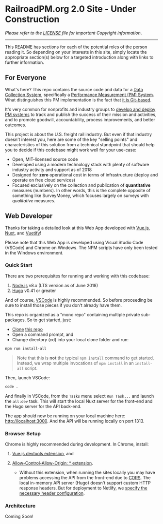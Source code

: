 # RailroadPM.org 2.0 Site - Under Construction

_Please refer to the [LICENSE](LICENSE) file for important Copyright information_.

<hr>

This README has sections for each of the potential roles of the person reading it. So depending on your interests in this site, simply locate the appropriate section(s) below for a targeted introduction along with links to further information.

## For Everyone

What's here? This repo contains the source code and data for a [Data Collection System](https://en.wikipedia.org/wiki/Data_collection_system), specifically a [Performance Measurement (PM) System](https://en.wikipedia.org/wiki/Data_collection_system#Types). What distinguishes this PM implementation is the fact that [it is Git-based](https://headlesscms.org/about/).

It's very common for nonprofits and industry groups to [develop and deploy PM systems](https://en.wikipedia.org/wiki/Performance_measurement#In_the_nonprofit_and_voluntary_sector) to track and publish the success of their mission and activities, and to promote goodwill, accountability, process improvements, and better outcomes.

This project is about the U.S. freight rail industry. But even if that industry doesn't interest you, here are some of the key "selling points" and characteristics of this solution from a technical standpoint that should help you to decide if this codebase might work well for your use-case:

- Open, MIT-licensed source code
- Developed using a modern technology stack with plenty of software industry activity and support as of 2018
- Designed for **zero** operational cost in terms of infrastructure (deploy and operate on free cloud services)
- Focused exclusively on the collection and publication of **quantitative** measures (numbers). In other words, this is the complete opposite of something like SurveyMoney, which focuses largely on surveys with _qualitative_ measures.

## Web Developer

Thanks for taking a detailed look at this Web App developed with [Vue.js](https://vuejs.org/), [Nuxt](https://nuxtjs.org/), and [Vuetify](https://vuetifyjs.com/en/)!

Please note that this Web App is developed using Visual Studio Code (VSCode) and Chrome on Windows. The NPM scripts have only been tested in the Windows environment.

### Quick Start

There are two prerequisites for running and working with this codebase:

1.  [Node.js](https://nodejs.org/en/download/) v8.x (LTS version as of June 2018)
1.  [Hugo](https://gohugo.io/getting-started/installing/) v0.41 or greater

And of course, [VSCode](https://code.visualstudio.com/download) is highly recommended. So before proceeding be sure to install those pieces if you don't already have them.

This repo is organized as a "mono repo" containing multiple private sub-packages. So to get started, just:

- [Clone](https://github.com/slathrop/git-scripts-win/blob/master/README.md) [this repo](https://github.com/railroadpm/site)
- Open a command prompt, and
- Change directory (cd) into your local clone folder and run:

```bash
npm run install-all
```

> Note that this is **not** the typical `npm install` command to get started. Instead, we wrap multiple invocations of `npm install` in an `install-all` script.

Then, launch VSCode:

```bash
code .
```

And finally in VSCode, from the `Tasks` menu select `Run Task...` and launch the `all:dev` task. This will start the local Nuxt server for the front-end and the Hugo server for the API back-end.

The app should now be running on your local machine here: [http://localhost:3000](http://localhost:3000). And the API will be running locally on port 1313.

### Browser Setup

Chrome is highly recommended during development. In Chrome, install:

1.  [Vue.js devtools extension](https://chrome.google.com/webstore/detail/vuejs-devtools/nhdogjmejiglipccpnnnanhbledajbpd?hl=en), and
1.  [Allow-Control-Allow-Origin: \* extension](https://chrome.google.com/webstore/detail/allow-control-allow-origi/nlfbmbojpeacfghkpbjhddihlkkiljbi?hl=en).

    - Without this extension, when running the sites locally you may have problems accessing the API from the front-end due to [CORS](https://en.wikipedia.org/wiki/Cross-origin_resource_sharing). The local in-memory API server (Hugo) doesn't support custom HTTP response headers. But for deployment to Netlify, we [specify the necessary header configuration](https://github.com/railroadpm/site/blob/master/api/static/_headers).

### Architecture

Coming Soon!
